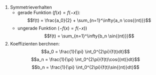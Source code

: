 1. Symmetrieverhalten
	- gerade Funktion ($f(x) = f(-x)$): $$f(t) = \frac{a_0}{2} + \sum_{n=1}^\infty{a_n \cos{(nt)}}$$
	- ungerade Funktion ($-f(x) = f(-x)$)$$f(t) = \sum_{n=1}^\infty{b_n \sin{(nt)}}$$
2. Koeffizienten berchnen: $$a_0 = \frac{1}{\pi} \int_0^{2\pi}{f(t)dt}$$$$a_n = \frac{1}{\pi} \int_0^{2\pi}{f(t)\cos{(nt)}dt}$$$$b_n = \frac{1}{\pi} \int_0^{2\pi}{f(t)\sin{(nt)}dt}$$